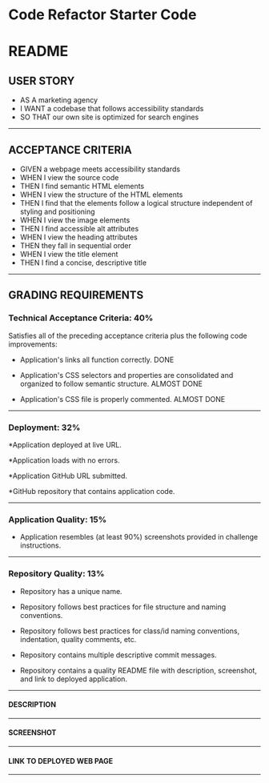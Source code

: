 # Code Refactor Starter Code
# **README**

## **USER STORY**

* AS A marketing agency
* I WANT a codebase that follows accessibility standards
* SO THAT our own site is optimized for search engines
__________________

## **ACCEPTANCE CRITERIA**

* GIVEN a webpage meets accessibility standards
* WHEN I view the source code
* THEN I find semantic HTML elements
* WHEN I view the structure of the HTML elements
* THEN I find that the elements follow a logical structure independent of styling and positioning
* WHEN I view the image elements
* THEN I find accessible alt attributes
* WHEN I view the heading attributes
* THEN they fall in sequential order
* WHEN I view the title element
* THEN I find a concise, descriptive title
___________________________________________

## **GRADING REQUIREMENTS**

### Technical Acceptance Criteria: **40%**
Satisfies all of the preceding acceptance criteria plus the following code improvements:

* Application's links all function correctly. DONE

* Application's CSS selectors and properties are consolidated and organized to follow semantic structure. ALMOST DONE

* Application's CSS file is properly commented. ALMOST DONE
 _____

### Deployment: **32%**

*Application deployed at live URL.

*Application loads with no errors.

*Application GitHub URL submitted.

*GitHub repository that contains application code.
___________

### Application Quality: **15%**

* Application resembles (at least 90%) screenshots provided in challenge instructions.
_____________________
### Repository Quality: **13%**

* Repository has a unique name.

* Repository follows best practices for file structure and naming conventions.

* Repository follows best practices for class/id naming conventions, indentation, quality comments, etc.

* Repository contains multiple descriptive commit messages.

* Repository contains a quality README file with description, screenshot, and link to deployed application.
_______________
#### DESCRIPTION

_________________
#### SCREENSHOT

_______________

#### LINK TO DEPLOYED WEB PAGE

____________

